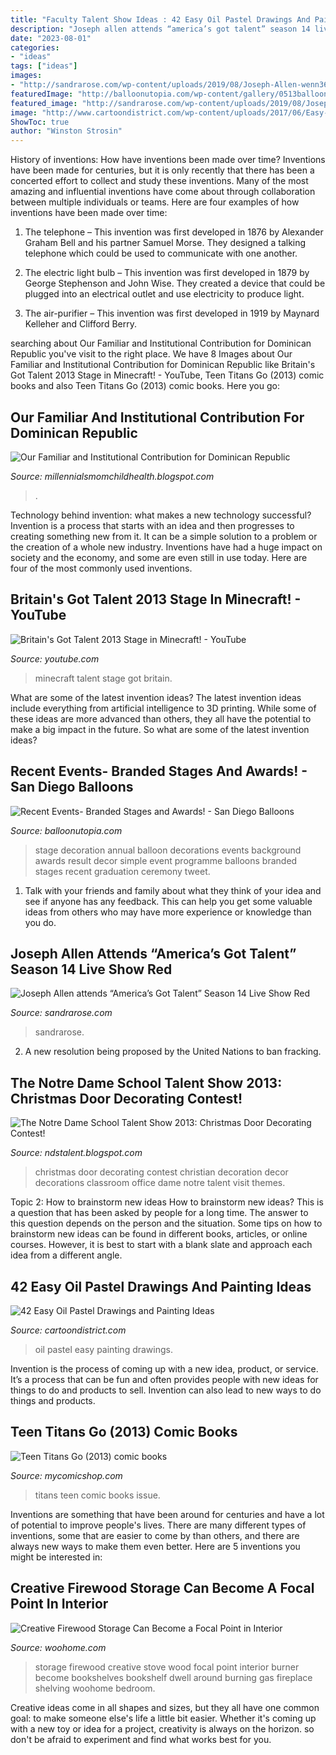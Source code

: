 ```yaml
---
title: "Faculty Talent Show Ideas : 42 Easy Oil Pastel Drawings And Painting Ideas"
description: "Joseph allen attends “america’s got talent” season 14 live show red"
date: "2023-08-01"
categories:
- "ideas"
tags: ["ideas"]
images:
- "http://sandrarose.com/wp-content/uploads/2019/08/Joseph-Allen-wenn36876576-650x975.jpg"
featuredImage: "http://balloonutopia.com/wp-content/gallery/0513balloons_1/stagedecor.jpg"
featured_image: "http://sandrarose.com/wp-content/uploads/2019/08/Joseph-Allen-wenn36876576-650x975.jpg"
image: "http://www.cartoondistrict.com/wp-content/uploads/2017/06/Easy-Oil-Pastel-Drawings-and-Painting-Ideas36.jpg"
ShowToc: true
author: "Winston Strosin"
---
```



History of inventions: How have inventions been made over time?
Inventions have been made for centuries, but it is only recently that there has been a concerted effort to collect and study these inventions. Many of the most amazing and influential inventions have come about through collaboration between multiple individuals or teams. Here are four examples of how inventions have been made over time:

1) The telephone – This invention was first developed in 1876 by Alexander Graham Bell and his partner Samuel Morse. They designed a talking telephone which could be used to communicate with one another.

2) The electric light bulb – This invention was first developed in 1879 by George Stephenson and John Wise. They created a device that could be plugged into an electrical outlet and use electricity to produce light.

3) The air-purifier – This invention was first developed in 1919 by Maynard Kelleher and Clifford Berry.

	

		
searching about Our Familiar and Institutional Contribution for Dominican Republic you've visit to the right place. We have 8 Images about Our Familiar and Institutional Contribution for Dominican Republic like Britain&#039;s Got Talent 2013 Stage in Minecraft! - YouTube, Teen Titans Go (2013) comic books and also Teen Titans Go (2013) comic books. Here you go:
		
    
## Our Familiar And Institutional Contribution For Dominican Republic

<img loading=lazy src="https://lh6.googleusercontent.com/proxy/cMWKi0ER9zld1oNX5MXN189Par23c5LD8vsgtfgnPUylO00PsjFjb8hhsNj-TPw-H3CRpIWXTVuurhHPVWGLbL_8ru0=w1200-h630-n-k-no-nu" onerror="this.onerror=null;this.src='https://tse4.mm.bing.net/th?id=OIP.iIQhOs-VSEK51pYwez3RDgHaFj&amp;pid=15.1';" alt="Our Familiar and Institutional Contribution for Dominican Republic">

_Source: millennialsmomchildhealth.blogspot.com_

>. 

	

Technology behind invention: what makes a new technology successful?
Invention is a process that starts with an idea and then progresses to creating something new from it. It can be a simple solution to a problem or the creation of a whole new industry. Inventions have had a huge impact on society and the economy, and some are even still in use today. Here are four of the most commonly used inventions.

    
## Britain&#039;s Got Talent 2013 Stage In Minecraft! - YouTube

<img loading=lazy src="https://i.ytimg.com/vi/kilRN7Kly3I/maxresdefault.jpg" onerror="this.onerror=null;this.src='https://tse1.mm.bing.net/th?id=OIP.K8EdqJdgB2vQ1MW4mtXE8QHaEK&amp;pid=15.1';" alt="Britain&#039;s Got Talent 2013 Stage in Minecraft! - YouTube">

_Source: youtube.com_

>minecraft talent stage got britain. 

	

What are some of the latest invention ideas?
The latest invention ideas include everything from artificial intelligence to 3D printing. While some of these ideas are more advanced than others, they all have the potential to make a big impact in the future. So what are some of the latest invention ideas?

    
## Recent Events- Branded Stages And Awards! - San Diego Balloons

<img loading=lazy src="http://balloonutopia.com/wp-content/gallery/0513balloons_1/stagedecor.jpg" onerror="this.onerror=null;this.src='https://tse2.mm.bing.net/th?id=OIP.0zS2cPAwjIz9Esh5lX54KAHaFj&amp;pid=15.1';" alt="Recent Events- Branded Stages and Awards! - San Diego Balloons">

_Source: balloonutopia.com_

>stage decoration annual balloon decorations events background awards result decor simple event programme balloons branded stages recent graduation ceremony tweet. 

	

1. Talk with your friends and family about what they think of your idea and see if anyone has any feedback. This can help you get some valuable ideas from others who may have more experience or knowledge than you do.

    
## Joseph Allen Attends “America’s Got Talent” Season 14 Live Show Red

<img loading=lazy src="http://sandrarose.com/wp-content/uploads/2019/08/Joseph-Allen-wenn36876576-650x975.jpg" onerror="this.onerror=null;this.src='https://tse2.mm.bing.net/th?id=OIP.n8lxK2cPDfVdIDuPGdfs7wHaLH&amp;pid=15.1';" alt="Joseph Allen attends “America’s Got Talent” Season 14 Live Show Red">

_Source: sandrarose.com_

>sandrarose. 

	

2. A new resolution being proposed by the United Nations to ban fracking.

    
## The Notre Dame School Talent Show 2013: Christmas Door Decorating Contest!

<img loading=lazy src="https://2.bp.blogspot.com/-quf5ezQz7sg/UMIfJrI2iEI/AAAAAAAAAFw/z9KRbXnzkJI/s1600/100_2411.JPG" onerror="this.onerror=null;this.src='https://tse4.mm.bing.net/th?id=OIP.xI-V95aFo7jNJln60ECY9QHaJ4&amp;pid=15.1';" alt="The Notre Dame School Talent Show 2013: Christmas Door Decorating Contest!">

_Source: ndstalent.blogspot.com_

>christmas door decorating contest christian decoration decor decorations classroom office dame notre talent visit themes. 

	

Topic 2: How to brainstorm new ideas
How to brainstorm new ideas? This is a question that has been asked by people for a long time. The answer to this question depends on the person and the situation. Some tips on how to brainstorm new ideas can be found in different books, articles, or online courses. However, it is best to start with a blank slate and approach each idea from a different angle.

    
## 42 Easy Oil Pastel Drawings And Painting Ideas

<img loading=lazy src="http://www.cartoondistrict.com/wp-content/uploads/2017/06/Easy-Oil-Pastel-Drawings-and-Painting-Ideas36.jpg" onerror="this.onerror=null;this.src='https://tse1.mm.bing.net/th?id=OIP.5ePiI91FFcllPQdtuj4bLAHaJ7&amp;pid=15.1';" alt="42 Easy Oil Pastel Drawings and Painting Ideas">

_Source: cartoondistrict.com_

>oil pastel easy painting drawings. 

	

Invention is the process of coming up with a new idea, product, or service. It’s a process that can be fun and often provides people with new ideas for things to do and products to sell. Invention can also lead to new ways to do things and products.

    
## Teen Titans Go (2013) Comic Books

<img loading=lazy src="http://d1466nnw0ex81e.cloudfront.net/n_iv/600/1804940.jpg" onerror="this.onerror=null;this.src='https://tse4.mm.bing.net/th?id=OIP.N2aobOCp02BNKuPJ5c0gtgHaLb&amp;pid=15.1';" alt="Teen Titans Go (2013) comic books">

_Source: mycomicshop.com_

>titans teen comic books issue. 

	

Inventions are something that have been around for centuries and have a lot of potential to improve people's lives. There are many different types of inventions, some that are easier to come by than others, and there are always new ways to make them even better. Here are 5 inventions you might be interested in: 

    
## Creative Firewood Storage Can Become A Focal Point In Interior

<img loading=lazy src="http://www.woohome.com/wp-content/uploads/2015/11/firewood-storage-decor-woohome-1.jpg" onerror="this.onerror=null;this.src='https://tse4.mm.bing.net/th?id=OIP.HjOqx0GbMdundYgRr6JihwHaLH&amp;pid=15.1';" alt="Creative Firewood Storage Can Become a Focal Point in Interior">

_Source: woohome.com_

>storage firewood creative stove wood focal point interior burner become bookshelves bookshelf dwell around burning gas fireplace shelving woohome bedroom. 

	

Creative ideas come in all shapes and sizes, but they all have one common goal: to make someone else's life a little bit easier. Whether it's coming up with a new toy or idea for a project, creativity is always on the horizon. so don't be afraid to experiment and find what works best for you.

